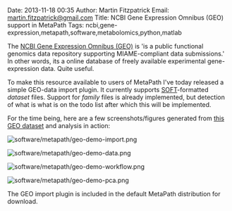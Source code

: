 Date: 2013-11-18 00:35
Author: Martin Fitzpatrick
Email: martin.fitzpatrick@gmail.com
Title: NCBI Gene Expression Omnibus (GEO) support in MetaPath
Tags: ncbi,gene-expression,metapath,software,metabolomics,python,matlab

The [NCBI Gene Expression Omnibus (GEO)](http://www.ncbi.nlm.nih.gov/geo/) is 'is a public functional genomics data repository supporting MIAME-compliant data submissions.' In other words, its a online database of freely available experimental gene-expression data. Quite useful.

To make this resource available to users of MetaPath I've today released a simple GEO-data import plugin. It currently supports [SOFT](http://www.ncbi.nlm.nih.gov/geo/info/soft2.html)-formatted *dataset* files. Support for *family* files is already implemented, but detection of what is what is on the todo list after which this will be implemented.

For the time being, here are a few screenshots/figures generated from [this GEO dataset]() and analysis in action:

![software/metapath/geo-demo-import.png](/static/images/software/metapath/geo-demo-import.png)

![software/metapath/geo-demo-data.png](/static/images/software/metapath/geo-demo-data.png)

![software/metapath/geo-demo-workflow.png](/static/images/software/metapath/geo-demo-workflow.png)

![software/metapath/geo-demo-pca.png](/static/images/software/metapath/geo-demo-pca.png)

The GEO import plugin is included in the default MetaPath distribution for download.



